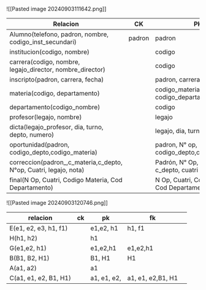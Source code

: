 ![[Pasted image 20240903111642.png]]

| Relacion                                                          | CK     | PK                                             | FK                                  |     |
| ----------------------------------------------------------------- | ------ | ---------------------------------------------- | ----------------------------------- | --- |
| Alumno(telefono, padron, nombre, codigo_inst_secundari)           | padron | padron                                         | codigo_inst_secundaria              |     |
| institucion(codigo, nombre)                                       |        | codigo                                         |                                     |     |
| carrera(codigo, nombre, legajo_director, nombre_director)         |        | codigo                                         |                                     |     |
| inscripto(padron, carrera, fecha)                                 |        | padron, carrera                                | padron, carrera                     |     |
| materia(codigo, departamento)                                     |        | codigo_materia, codigo_departamento            | codigo_departamento                 |     |
| departamento(codigo_nombre)                                       |        | codigo                                         |                                     |     |
| profesor(legajo, nombre)                                          |        | legajo                                         |                                     |     |
| dicta(legajo_profesor, dia, turno, depto, numero)                 |        | legajo, dia, turno                             | legajo, depto, numero materia       |     |
| oportunidad(padron, codigo_depto,codigo_materia)                  |        | padron, N° op, codigo_depto,codigo_materia     | padroo, codigo depto codigo materia |     |
| correccion(padron_,c_materia,c_depto, N°op, Cuatri, legajo, nota) |        | Padrón, N° Op, c_mat, c_depto, cuatri          | padro, cmateria, cpto, legajo, N Op |     |
| final(N Op, Cuatri, Codigo Materia, Cod Departamento)             |        | N Op, Cuatri, Codigo Materia, Cod Departamento | Codigo Materia, Cod Departamento    |     |


![[Pasted image 20240903120746.png]]

| relacion              | ck  | pk          | fk                |     |
| --------------------- | --- | ----------- | ----------------- | --- |
| E(e1, e2, e3, h1, f1) |     | e1,e2, h1   | h1, f1            |     |
| H(h1, h2)             |     | h1          |                   |     |
| G(e1,e2, h1)          |     | e1,e2,h1    | e1,e2,h1          |     |
| B(B1, B2, H1)         |     | B1, H1      | H1                |     |
| A(a1, a2)             |     | a1          |                   |     |
| C(a1, e1, e2, B1, H1) |     | a1, e1, e2, | a1, e1, e2,B1, H1 |     |

